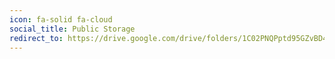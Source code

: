 ```yaml
---
icon: fa-solid fa-cloud
social_title: Public Storage
redirect_to: https://drive.google.com/drive/folders/1C02PNQPptd95GZvBD4FlmkgvNLmOij6L?usp=sharing
---
```


